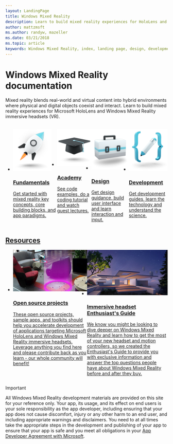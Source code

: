 ```yaml
---
layout: LandingPage
title: Windows Mixed Reality
description: Learn to build mixed reality experiences for HoloLens and immersive headsets.
author: mattzmsft 
ms.author: randyw, mazeller
ms.date: 03/21/2018
ms.topic: article
keywords: Windows Mixed Reality, index, landing page, design, development, academy, fundamentals, case studies, resources, HoloLens how-to, Open source projects
---
```


# Windows Mixed Reality documentation

Mixed reality blends real-world and virtual content into hybrid environments where physical and digital objects coexist and interact. Learn to build mixed reality experiences for Microsoft HoloLens and Windows Mixed Reality immersive headsets (VR).

<br>

<ul id="cardtypes-W" class="cardsW panelContent" style="display: flex; margin-top: 0px;">
                            <li>
                              <a href="mixed-reality.md" title="What is mixed reality?" data-linktype="absolute-path">
                                    <div class="cardSize">
                                        <div class="cardPadding">
                                            <div class="card">
                                                <div class="cardImageOuter">
                                                    <div class="cardImage">
                                                        <img src="images/GetStartedIcon.png" alt="Fundamentals icon">
                                                    </div>
                                                </div>
                                                <div class="cardText">
                                                    <h3 class="x-hidden-focus">Fundamentals</h3>
                                                  <p>Get started with mixed reality key concepts, core building blocks, and app paradigms.</p>
                                                </div>
                                            </div>
                                        </div>
                                    </div>
                            </li>
                            <li>
                              <a href="academy.md" title="Academy landing" data-linktype="absolute-path">
                                    <div class="cardSize">
                                        <div class="cardPadding">
                                            <div class="card">
                                                <div class="cardImageOuter">
                                                    <div class="cardImage">
                                                        <img src="images/AcademyIcon.png" alt="Academy icon">
                                                    </div>
                                                </div>
                                                <div class="cardText">
                                                    <h3 class="x-hidden-focus">Academy</h3>
                                                  <p>See code examples, do a coding tutorial and watch guest lectures.</p>
                                                </div>
                                            </div>
                                        </div>
                                    </div>
                            </li>
                            <li>
                                  <a href="design.md" title="Design landing" data-linktype="absolute-path">
                                    <div class="cardSize">
                                        <div class="cardPadding">
                                            <div class="card">
                                                <div class="cardImageOuter">
                                                    <div class="cardImage">
                                                        <img src="images/DesignIcon.png" alt="Design icon">
                                                    </div>
                                                </div>
                                                <div class="cardText">
                                                    <h3>Design</h3>
                                                    <p>Get design guidance, build user interface and learn interaction and input.</p>
                                                </div>
                                            </div>
                                        </div>
                                    </div>
                               </a>
                            </li>
                            <li>
                             <a href="development.md" title="Development landing" data-linktype="absolute-path">
                              <div class="cardSize">
                                  <div class="cardPadding">
                                      <div class="card">
                                          <div class="cardImageOuter">
                                              <div class="cardImage">
                                                  <img src="images/DevelopIcon.png" alt="Development icon">
                                              </div>
                                          </div>
                                          <div class="cardText">
                                              <h3>Development</h3>
                                              <p>Get development guides, learn the technology and understand the science.</p>
                                          </div>
                                      </div>
                                  </div>
                              </div>
                            </li>
 </ul>


<h2>Resources</h2>

<ul id="cardtypes-W" class="cardsW panelContent" style="display: flex; margin-top: 0px;">
                            <li>
                              <a href="open-source-projects.md" title="Open source projects" data-linktype="absolute-path">
                                    <div class="cardSize">
                                        <div class="cardPadding">
                                            <div class="card">
                                                <div class="cardImageOuter">
                                                    <div class="cardImage">
                                                        <img src="images/OpenSource_LunarModule.png" alt="OpenSource LunarModule image">
                                                    </div>
                                                </div>
                                                <div class="cardText">
                                                    <h3 class="x-hidden-focus">Open source projects</h3>
                                                  <p>These open source projects, sample apps, and toolkits should help you accelerate development of applications targeting Microsoft HoloLens and Windows Mixed Reality immersive headsets. Leverage anything you find here and please contribute back as you learn - our whole community will benefit!</p>
                                                </div>
                                            </div>
                                        </div>
                                    </div>
                            </li>
                            <li>
                                  <a href="https://docs.microsoft.com/en-us/windows/mixed-reality/enthusiast-guide/" title="Enthusiast's Guide" data-linktype="absolute-path">
                                    <div class="cardSize">
                                        <div class="cardPadding">
                                            <div class="card">
                                                <div class="cardImageOuter">
                                                    <div class="cardImage">
                                                        <img src="images/EnthusiastsGuide_Cliffhouse.png" alt="Enthusiast's Guide image">
                                                    </div>
                                                </div>
                                                <div class="cardText">
                                                    <h3>Immersive headset Enthusiast's Guide</h3>
                                                    <p>We know you might be looking to dive deeper on Windows Mixed Reality and learn how to get the most of your new headset and motion controllers, so we created the Enthusiast's Guide to provide you with exclusive information and answer the top questions people have about Windows Mixed Reality before and after they buy.</p>
                                                </div>
                                            </div>
                                        </div>
                                    </div>
                               </a>
                            </li>
</ul>

>[!IMPORTANT]
>All Windows Mixed Reality development materials are provided on this site for your reference only. Your app, its usage, and its effect on end users is your sole responsibility as the app developer, including ensuring that your app does not cause discomfort, injury or any other harm to an end user, and including appropriate warnings and disclaimers. You need to at all times take the appropriate steps in the development and publishing of your app to ensure that your app is safe and you meet all obligations in your [App Developer Agreement with Microsoft](https://docs.microsoft.com/en-us/legal/windows/agreements/app-developer-agreement). 
